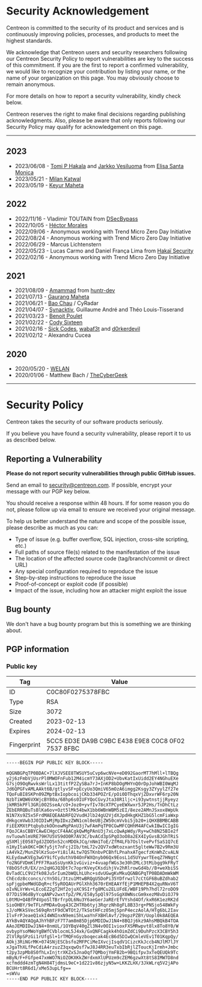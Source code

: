 # Security Acknowledgement

Centreon is committed to the security of its product and services and is continuously improving policies, processes, and products to meet the highest standards.

We acknowledge that Centreon users and security researchers following our Centreon Security Policy to report vulnerabilities are key to the success of this commitment.
If you are the first to report a confirmed vulnerability, we would like to recognize your contribution by listing your name, or the name of your organization on this page.
You may obviously choose to remain anonymous.

For more details on how to report a security vulnerability, kindly check below.

Centreon reserves the right to make final decisions regarding publishing acknowledgments. Also, please be aware that only reports following our Security Policy may qualify for acknowledgement on this page.

---
## 2023
* 2023/06/08 - [Tomi P Hakala](mailto:tomi.p.hakala@elisa.fi) and [Jarkko Vesiluoma](mailto:jarkko.vesiluoma@elisa.fi) from [Elisa Santa Monica](https://www.elisasantamonica.fi)
* 2023/05/21 - [Milan Katwal](https://twitter.com/milankatwal99)
* 2023/05/19 - [Keyur Maheta](mailto:nthanvs@gmail.com)

## 2022

* 2022/11/16 - Vladimir TOUTAIN from [DSecBypass](https://www.dsecbypass.com)
* 2022/10/05 - [Héctor Morales](mailto:hmorales@centreon.com)
* 2022/09/06 - Anonymous working with Trend Micro Zero Day Initiative
* 2022/08/24 - Anonymous working with Trend Micro Zero Day Initiative
* 2022/06/29 - Marcus Lichtenstern
* 2022/05/23 - Lucas Carmo and Daniel França Lima from [Hakaï Security](https://www.hakaioffensivesecurity.com/)
* 2022/02/16 - Anonymous working with Trend Micro Zero Day Initiative

## 2021

* 2021/08/09 - [Amammad](https://huntr.dev/users/amammad) from [huntr-dev](https://huntr.dev/)
* 2021/07/13 - [Gaurang Maheta](https://www.linkedin.com/in/gaurang883)
* 2021/06/21 - [Bao Chau](https://www.linkedin.com/in/nhubaochau/) / CyRadar
* 2021/04/07 - [Synacktiv](https://www.synacktiv.com/), Guillaume André and Théo Louis-Tisserand
* 2021/03/23 - [Benoit Poulet](https://twitter.com/poulet_benoit)
* 2021/02/22 - [Cody Sixteen](https://twitter.com/CodySixteen)
* 2021/02/16 - [Sick Codes](https://twitter.com/sickcodes), [wabaf3t](https://twitter.com/wabafet1) and [d0rkerdevil](https://twitter.com/d0rkerdevil)
* 2021/02/12 - Alexandru Cucea

## 2020

* 2020/05/20 - [WELAN](https://welan.fr/)
* 2020/01/06 - Matthew Bach / [TheCyberGeek](https://thecybergeek.co.uk/)

---

# Security Policy

Centreon takes the security of our software products seriously.

If you believe you have found a security vulnerability, please report it to us as described below.

## Reporting a Vulnerability

**Please do not report security vulnerabilities through public GitHub issues.**

Send an email to security@centreon.com. If possible, encrypt your message with our PGP key below.

You should receive a response within 48 hours. If for some reason you do not, please follow up via email to ensure we received your original message.

To help us better understand the nature and scope of the possible issue, please describe as much as you can: 

* Type of issue (e.g. buffer overflow, SQL injection, cross-site scripting, etc.)
* Full paths of source file(s) related to the manifestation of the issue
* The location of the affected source code (tag/branch/commit or direct URL)
* Any special configuration required to reproduce the issue
* Step-by-step instructions to reproduce the issue
* Proof-of-concept or exploit code (if possible)
* Impact of the issue, including how an attacker might exploit the issue

## Bug bounty

We don't have a bug bounty program but this is something we are thinking about.

## PGP information

### Public key

| Tag | Value |
| -- | -- |
| ID | C0C80F0275378FBC |
| Type | RSA |
| Size | 3072 |
| Created | 2023-02-13 |
| Expires | 2024-02-13 |
| Fingerprint | 5CC5 ED3E DA9B C9BC E438 E9E8 C0C8 0F02 7537 8FBC |

```
-----BEGIN PGP PUBLIC KEY BLOCK-----

mQGNBGPqTP0BDAC+7lXJVSEE8TWSUY5uCvp6wcNVe+eD092GaorMT7hMll+lTBQg
y2j6zFmbVjUsrPl0MWOFnFub12M4icmY73AXjOD2+UbvKatIxUidd2EY4NGhuEXe
G7sjO9OqRwvksWrlLx13titfP2ZySBa7rJ+InKP8bDOgMHYnQ0rDpJohWBI0WqMJ
Jd6QPGFvAMLAAkt6B/gtlyvSF+pEcyUo3QmiV65mOzA6imgg2Ksgy3ZYyylZf27e
TQoFuBI8SKPn09ZMptBxIopbcoijCKb334POZrE/pOi0DThqxVjZDxvrWF6rp20N
NzbTiWQW6VXWjcBY80a/68hp6s0IUFYQoCGvyJta38R1ljc+i93ywtnstjjRyeyz
jkMR5kPFl3GRi0O2SseA/cO+Joz0+yvfIv78cXTPCyeEWXwxr5JP2Hs/TnDhCtLz
ZEbERRQBuTsBlKa6ov+Ozt5lMk54bwX1bb6WBnWBM5zEI/8eze2AMnJSxox8WpUk
N1N7Xs9Z5x5FrdMAEQEAAbRFQ2VudHJlb24gU2VjdXJpdHkgKHZ1bG5lcmFiaWxp
dHkgcmVwb3J0IDIwMjMpIDxzZWN1cml0eUBjZW50cmVvbi5jb20+iQHXBBMBCABB
FiEEXMXtPtqbybzkOOnowMgPAnU3j7wFAmPqTP0CGwMFCQHhM4AFCwkIBwICIgIG
FQoJCAsCBBYCAwECHgcCF4AACgkQwMgPAnU3j7xLcQwApWdy/Ry+wCh8N25BIe2f
nvTuowhlmVRE79H7U5VS9dO0R7AV3C/bvACd3pSPqO3oO8a2EX4IyGvsBJGhTRiS
g5XMljE0587gdJZOO5n52cnMDOkJCq/nNm1ToE/ZfM4LFb7OsltvePvfSaS1Q7cE
n1HyItakOKC+OKfy5jt7nFcj2Ib/tmL72v2QV7xdWtozxant5glteWw7B2v9Rm3U
iA4VkZ/MunZ9lKzSuo+Yi8ilALtw7QSTKnbvPCBhfLPnahxATgecfzKnWhZcvALN
KLEydawKVEg3wGY9ifCyduthV04OnFWXQnyb06Qx9EosL1d5UYywrTEeqZ7HNgtC
fo2NGFVDmKlPFF7RaaSsUynKk1vGiviz+4vuapfWGs3e30hIMLc3tMibgg9kFRyT
Y8bOSfcR/EX/zn2qHGJQ3Dt7c7oprKVeyCKsdihjVv2hRlrowGd4b//B+weXbiSS
BvTadCLC9V2fk08Ju5rIum2bWQLhLUhc+sdvUGwgKvMkuQGNBGPqTP0BDADmWkWM
ChEcdz8cconcs/cYn5Oi/3tzu1MtwBRQgU5DoPi35YDfrwzl7cCtGF6BuBZdhab2
spFjgpbeMWdGDqR+cfSyROQAUrPGlXhh3670rEHEAAYfEjP1MHEPB4X2quRNxV6T
oIvNLVrWv+LEcoEZ2gT2Hf2ojuXC9SIrfg8MCu2ELUFdE/WBF19Ph7hdl72roDO9
077DiS96dByYcqANPv2wxtfpZ/PK/E58y5pQl975sGgX0WNscGm9xezM8vDiOJ79
L0tMU+Q4BfP4VpoSlTBrfrpOL6Nu3Y6aeGerJaRErEfVYshd4Of/kxR6K1ezRK2d
SioOHBY/9eTFLnPMDAvQug43CZHTRb6tyj3RqrzNh8gFL8B33rg+PNSjo548WkFy
sJ/oMKkSVec569qRntF9dCWTOt2/TkSotHFcz05mj5pnP4eczAolA/HTg6bL2Iav
IlvFrPJeaeQ1xkI4WNInxN9emi5hLwaYnFXBHlAvf/29opzPZBY/Uopl0k8AEQEA
AYkBvAQYAQgAJhYhBFzF7T7am8m85Djp6MDIDwJ1N4+8BQJj6kz9AhsMBQkB4TOA
AAoJEMDIDwJ1N4+8nmUL/1OYBqV40gZl3N4v0OI1vioxFXSMRwpvt8lx8To8Y0/W
ovbypYsoMWoYgBWfCVblocmL5J4xk/GxQNFCagkk4hOimZdCi9DuhPzcX3CBY5h3
ZlVlRpSPzGi1rUfgSl+1rTMQFnGyzboqecak4EcB6d5DIwQCmleVEv1T01KqpQy/
AOkj3RiNGrMK+074SNjESCbsfo2MFPCiMeIXvcjIsqdV1CizcKkJccb4NJlM7lJY
xJgaThXLfPeCdiA4rzuzZ3qxqwOsf7wJ8J4RR3euTxbIbRjlZToucKjIrmh+Jmbc
t2py3zpMb8S0fhLxInjtrXKZxSJnaOqf7QMbojYmFB2b+9BQifpv3xTeQEUQk9Tc
mByN/F+FGfpe47xmWO7NiOZOKXKkZWrdxmXlUPUzm9cZEM6gzwXt8tS8IMW7D8nd
xcfmddd4zmTgN4H84TjdmsL9eC+1d221v86zjyN5w+LKKZLHX/3JkWLrq5V2jAPo
BCUHrt8R6d1/xMe53upLfg==
=sWVu
-----END PGP PUBLIC KEY BLOCK-----
```
